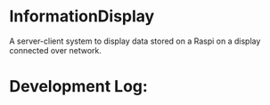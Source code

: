 # InformationDisplay
A server-client system to display data stored on a Raspi on a display connected over network.
# Development Log:
